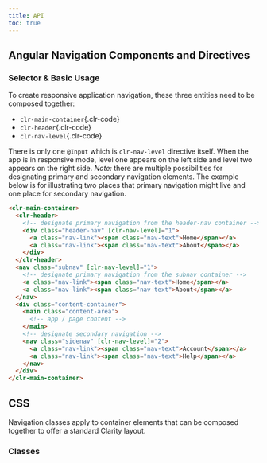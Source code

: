 ```yaml
---
title: API
toc: true
---
```


## Angular Navigation Components and Directives

### Selector & Basic Usage

To create responsive application navigation, these three entities need to be composed together:

- `clr-main-container`{.clr-code}
- `clr-header`{.clr-code}
- `clr-nav-level`{.clr-code}

There is only one `@Input` which is `clr-nav-level` directive itself. When the app is in responsive mode, level one appears on the left side and level two appears on the right side. _Note:_ there are multiple possibilities for designating primary and secondary navigation elements. The example below is for illustrating two places that primary navigation might live and one place for secondary navigation.

<doc-code>

```html
<clr-main-container>
  <clr-header>
    <!-- designate primary navigation from the header-nav container -->
    <div class="header-nav" [clr-nav-level]="1">
      <a class="nav-link"><span class="nav-text">Home</span></a>
      <a class="nav-link"><span class="nav-text">About</span></a>
    </div>
  </clr-header>
  <nav class="subnav" [clr-nav-level]="1">
    <!-- designate primary navigation from the subnav container -->
    <a class="nav-link"><span class="nav-text">Home</span></a>
    <a class="nav-link"><span class="nav-text">About</span></a>
  </nav>
  <div class="content-container">
    <main class="content-area">
      <!-- app / page content -->
    </main>
    <!-- designate secondary navigation -->
    <nav class="sidenav" [clr-nav-level]="2">
      <a class="nav-link"><span class="nav-text">Account</span></a>
      <a class="nav-link"><span class="nav-text">Help</span></a>
    </nav>
  </div>
</clr-main-container>
```

</doc-code>

## CSS

Navigation classes apply to container elements that can be composed together to offer a standard Clarity layout.

### Classes
